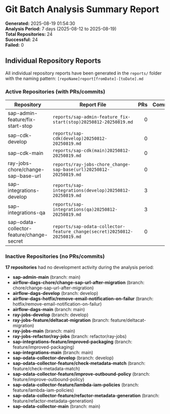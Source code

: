 # Git Batch Analysis Summary Report

**Generated:** 2025-08-19 01:54:30  
**Analysis Period:** 7 days (2025-08-12 to 2025-08-19)  
**Total Repositories:** 24  
**Successful:** 24  
**Failed:** 0

## Individual Repository Reports

All individual repository reports have been generated in the `reports/` folder with the naming pattern: `[repoName]report[fromDate]-[toDate].md`



### Active Repositories (with PRs/commits)

| Repository                                | Report File                                                              | PRs | Commits | Branch                    |
| ----------------------------------------- | ------------------------------------------------------------------------ | --: | ------: | ------------------------- |
| sap-admin-feature/fix-start-stop          | `reports/sap-admin-feature_fix-start(stop)20250812-20250819.md`          | 0   | 5       | feature/fix-start-stop    |
| sap-cdk-develop                           | `reports/sap-cdk(develop)20250812-20250819.md`                           | 0   | 7       | develop                   |
| sap-cdk-main                              | `reports/sap-cdk(main)20250812-20250819.md`                              | 0   | 2       | main                      |
| ray-jobs-chore/change-sap-base-url        | `reports/ray-jobs-chore_change-sap-base(url)20250812-20250819.md`        | 0   | 2       | chore/change-sap-base-url |
| sap-integrations-develop                  | `reports/sap-integrations(develop)20250812-20250819.md`                  | 3   | 10      | develop                   |
| sap-integrations-qa                       | `reports/sap-integrations(qa)20250812-20250819.md`                       | 3   | 10      | qa                        |
| sap-odata-collector-feature/change-secret | `reports/sap-odata-collector-feature_change(secret)20250812-20250819.md` | 0   | 2       | feature/change-secret     |

### Inactive Repositories (no PRs/commits)

**17 repositories** had no development activity during the analysis period:

- **sap-admin-main** (branch: main)
- **airflow-dags-chore/change-sap-url-after-migration** (branch: chore/change-sap-url-after-migration)
- **airflow-dags-develop** (branch: develop)
- **airflow-dags-hotfix/remove-email-notification-on-failur** (branch: hotfix/remove-email-notification-on-failur)
- **airflow-dags-main** (branch: main)
- **ray-jobs-develop** (branch: develop)
- **ray-jobs-feature/deltacat-migration** (branch: feature/deltacat-migration)
- **ray-jobs-main** (branch: main)
- **ray-jobs-refactor/ray-jobs** (branch: refactor/ray-jobs)
- **sap-integrations-feature/improved-packaging** (branch: feature/improved-packaging)
- **sap-integrations-main** (branch: main)
- **sap-odata-collector-develop** (branch: develop)
- **sap-odata-collector-feature/check-metadata-match** (branch: feature/check-metadata-match)
- **sap-odata-collector-feature/improve-outbound-policy** (branch: feature/improve-outbound-policy)
- **sap-odata-collector-feature/lambda-iam-policies** (branch: feature/lambda-iam-policies)
- **sap-odata-collector-feature/refactor-metadata-generation** (branch: feature/refactor-metadata-generation)
- **sap-odata-collector-main** (branch: main)
